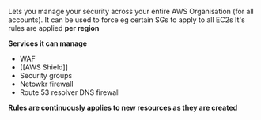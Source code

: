 Lets you manage your security across your entire AWS Organisation (for all accounts).
It can be used to force eg certain SGs to apply to all EC2s
It's rules are applied **per region**

**Services it can manage**
- WAF
- [[AWS Shield]]
- Security groups
- Netowkr firewall
- Route 53 resolver DNS firewall

**Rules are continuously applies to new resources as they are created**
